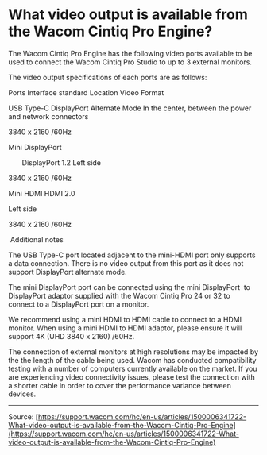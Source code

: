 # What video output is available from the Wacom Cintiq Pro Engine?

The Wacom Cintiq Pro Engine has the following video ports available to be used to connect the Wacom Cintiq Pro Studio to up to 3 external monitors.


The video output specifications of each ports are as follows:



Ports
Interface standard
Location
Video Format


USB Type-C
DisplayPort Alternate Mode
In the center, between the power and network connectors  

3840 x 2160 /60Hz 



Mini DisplayPort

       DisplayPort 1.2
Left side 

3840 x 2160 /60Hz 



Mini HDMI
HDMI 2.0  

Left side 

3840 x 2160 /60Hz 






 Additional notes


The USB Type-C port located adjacent to the mini-HDMI port only supports a data connection. There is no video output from this port as it does not support DisplayPort alternate mode.


The mini DisplayPort port can be connected using the mini DisplayPort  to DisplayPort adaptor supplied with the Wacom Cintiq Pro 24 or 32 to connect to a DisplayPort port on a monitor.


We recommend using a mini HDMI to HDMI cable to connect to a HDMI monitor. When using a mini HDMI to HDMI adaptor, please ensure it will support 4K (UHD 3840 x 2160) /60Hz.


The connection of external monitors at high resolutions may be impacted by the the length of the cable being used. Wacom has conducted compatibility testing with a number of computers currently available on the market. If you are experiencing video connectivity issues, please test the connection with a shorter cable in order to cover the performance variance between devices.

---
Source: [https://support.wacom.com/hc/en-us/articles/1500006341722-What-video-output-is-available-from-the-Wacom-Cintiq-Pro-Engine](https://support.wacom.com/hc/en-us/articles/1500006341722-What-video-output-is-available-from-the-Wacom-Cintiq-Pro-Engine)
